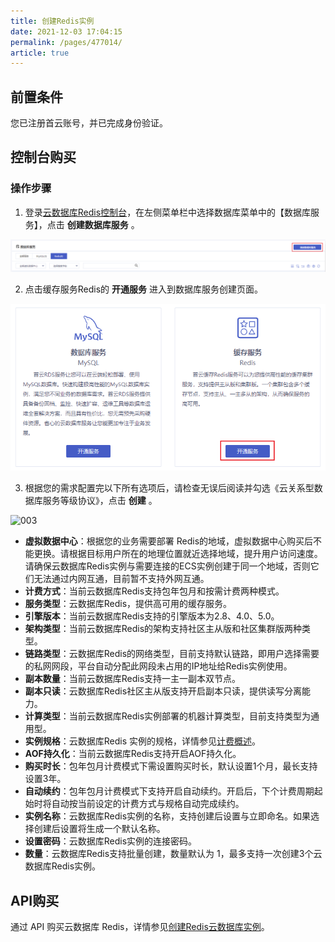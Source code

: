 ```yaml
---
title: 创建Redis实例
date: 2021-12-03 17:04:15
permalink: /pages/477014/
article: true
---
```


## 前置条件

您已注册首云账号，并已完成身份验证。

## 控制台购买

### 操作步骤

1. 登录[云数据库Redis控制台](https://console.capitalonline.net/dbinstances)，在左侧菜单栏中选择数据库菜单中的【数据库服务】，点击 **创建数据库服务** 。

![001](../pics/001-16390156499671.png)

2. 点击缓存服务Redis的 **开通服务** 进入到数据库服务创建页面。

![002](../pics/002.png)

3. 根据您的需求配置完以下所有选项后，请检查无误后阅读并勾选《云关系型数据库服务等级协议》，点击 **创建** 。

![003](../../页面截图/003.png)

   - **虚拟数据中心**：根据您的业务需要部署 Redis的地域，虚拟数据中心购买后不能更换。请根据目标用户所在的地理位置就近选择地域，提升用户访问速度。请确保云数据库Redis实例与需要连接的ECS实例创建于同一个地域，否则它们无法通过内网互通，目前暂不支持外网互通。
   - **计费方式**：当前云数据库Redis支持包年包月和按需计费两种模式。
   - **服务类型**：云数据库Redis，提供高可用的缓存服务。
   - **引擎版本**：当前云数据库Redis支持的引擎版本为2.8、4.0、5.0。
   - **架构类型**：当前云数据库Redis的架构支持社区主从版和社区集群版两种类型。
   - **链路类型**：云数据库Redis的网络类型，目前支持默认链路，即用户选择需要的私网网段，平台自动分配此网段未占用的IP地址给Redis实例使用。
   - **副本数量**：当前云数据库Redis支持一主一副本双节点。
   - **副本只读**：云数据库Redis社区主从版支持开启副本只读，提供读写分离能力。
   - **计算类型**：当前云数据库Redis实例部署的机器计算类型，目前支持类型为通用型。
   - **实例规格**：云数据库Redis 实例的规格，详情参见[计费概述](./../02.购买指南/00.计费概述.md)。
   - **AOF持久化**：当前云数据库Redis支持开启AOF持久化。
   - **购买时长**：包年包月计费模式下需设置购买时长，默认设置1个月，最长支持设置3年。
   - **自动续约**：包年包月计费模式下支持开启自动续约。开启后，下个计费周期起始时将自动按当前设定的计费方式与规格自动完成续约。
   - **实例名称**：云数据库Redis实例的名称，支持创建后设置与立即命名。如果选择创建后设置将生成一个默认名称。
   - **设置密码**：云数据库Redis实例的连接密码。
   - **数量**：云数据库Redis支持批量创建，数量默认为 1，最多支持一次创建3个云数据库Redis实例。

## API购买

通过 API 购买云数据库 Redis，详情参见[创建Redis云数据库实例](./../06.API文档/02.实例相关接口/02.创建Redis云数据库实例.md)。



